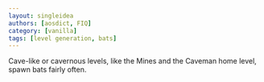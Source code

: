 ```yaml
---
layout: singleidea
authors: [aosdict, FIQ]
category: [vanilla]
tags: [level generation, bats]
---
```

Cave-like or cavernous levels, like the Mines and the Caveman home level, spawn bats fairly often.
